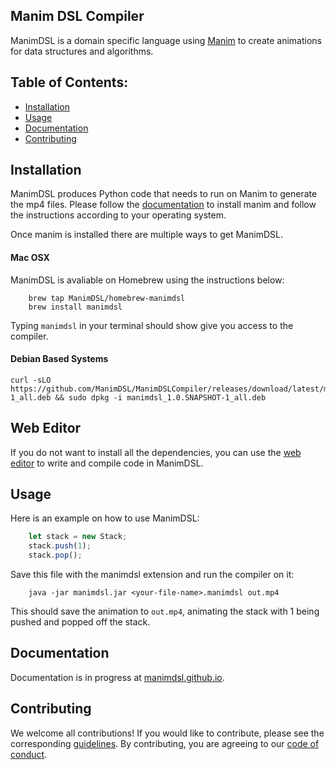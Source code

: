## Manim DSL Compiler

ManimDSL is a domain specific language using [Manim](https://github.com/3b1b/manim) to create animations for
data structures and algorithms.

## Table of Contents:
- [Installation](#installation)
- [Usage](#usage)
- [Documentation](#documentation)
- [Contributing](#contributing)

## Installation

ManimDSL produces Python code that needs to run on Manim to generate the mp4 files. Please follow the
[documentation](https://manimce.readthedocs.io/en/latest/installation.html) to install manim
and follow the instructions according to your operating system.

Once manim is installed there are multiple ways to get ManimDSL.

#### Mac OSX

ManimDSL is avaliable on Homebrew using the instructions below:
```
    brew tap ManimDSL/homebrew-manimdsl
    brew install manimdsl
```

Typing `manimdsl` in your terminal should show give you access to the compiler.

#### Debian Based Systems

```
curl -sLO https://github.com/ManimDSL/ManimDSLCompiler/releases/download/latest/manimdsl_1.0.SNAPSHOT-1_all.deb && sudo dpkg -i manimdsl_1.0.SNAPSHOT-1_all.deb
```

## Web Editor

If you do not want to install all the dependencies, you can use the [web editor](http://manimdsl.netlify.app/) to write and compile code in ManimDSL.

## Usage

Here is an example on how to use ManimDSL:

```js
    let stack = new Stack;
    stack.push(1);
    stack.pop();
```

Save this file with the manimdsl extension and run the compiler on it:

```
    java -jar manimdsl.jar <your-file-name>.manimdsl out.mp4
```

This should save the animation to `out.mp4`, animating the stack with 1 being pushed and popped off the stack.


## Documentation
Documentation is in progress at [manimdsl.github.io](https://manimdsl.github.io/).

## Contributing
We welcome all contributions! If you would like to contribute, please see the corresponding [guidelines][contributing]. By contributing, you are agreeing to our [code of conduct][code-of-conduct].

[contributing]: https://github.com/ManimDSL/ManimDSLCompiler/blob/master/CONTRIBUTING.md
[code-of-conduct]: https://github.com/ManimDSL/ManimDSLCompiler/blob/master/CODE_OF_CONDUCT.md
